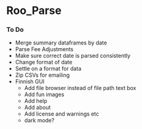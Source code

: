 # Roo_Parse

### To Do
* Merge summary dataframes by date
* Parse Fee Adjustments
* Make sure correct date is parsed consistently 
* Change format of date
* Settle on a format for data
* Zip CSVs for emailing
* Finnish GUI
    * Add file browser instead of file path text box
    * Add fun images
    * Add help
    * Add about
    * Add license and warnings etc
    * dark mode?